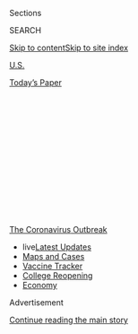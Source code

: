 <div id="app">

<div id="standalone-header">

<div class="interactive-masthead NYTAppHideMasthead css-qz70u6 e1suatyy0">

<div class="section css-ui9rw0 e1suatyy2">

<div class="css-eph4ug er09x8g0">

<div class="css-6n7j50">

</div>

<span class="css-1dv1kvn">Sections</span>

<div class="css-10488qs">

<span class="css-1dv1kvn">SEARCH</span>

</div>

[Skip to content](#site-content)[Skip to site
index](#site-index)

</div>

<div id="masthead-section-label" class="css-1wr3we4 eaxe0e00">

[U.S.](https://www.nytimes3xbfgragh.onion/section/us)

</div>

<div class="css-10698na e1huz5gh0">

</div>

</div>

<div id="masthead-bar-one" class="section hasLinks css-15hmgas e1csuq9d3">

<div class="css-uqyvli e1csuq9d0">

</div>

<div class="css-1uqjmks e1csuq9d1">

</div>

<div class="css-9e9ivx">

[](https://myaccount.nytimes3xbfgragh.onion/auth/login?response_type=cookie&client_id=vi)

</div>

<div class="css-1bvtpon e1csuq9d2">

[Today’s
Paper](https://www.nytimes3xbfgragh.onion/section/todayspaper)

</div>

</div>

</div>

<div class="css-1aor85t" style="opacity:0.000000001;z-index:-1;visibility:hidden">

<div class="css-1hqnpie">

<div class="css-epjblv">

<span class="css-17xtcya">[U.S.](/section/us)</span><span class="css-x15j1o">|</span><span class="css-fwqvlz">Wisconsin
Coronavirus Map and Case
Count</span>

</div>

<div class="css-k008qs">

<div class="css-1iwv8en">

<span class="css-18z7m18"></span>

<div>

</div>

</div>

<span class="css-1n6z4y">https://nyti.ms/2R5HFTI</span>

<div class="css-1705lsu">

<div class="css-4xjgmj">

<div class="css-4skfbu" data-role="toolbar" data-aria-label="Social Media Share buttons, Save button, and Comments Panel with current comment count" data-testid="share-tools">

  - 
  - 
  - 
  - 
    
    <div class="css-6n7j50">
    
    </div>

  - 

</div>

</div>

</div>

</div>

</div>

</div>

<div id="NYT_TOP_BANNER_REGION" class="css-mij9hh">

<div>

<div id="styln-prism-menu-1592847958612" class="section interactive-content interactive-size-medium css-1xxkt5x">

<div class="css-17ih8de interactive-body">

<div id="scroll-container" class="css-1gj85ro">

[<span class="styln-title-wrap"><span class="css-1pje3qr">The
Coronavirus</span><span class="css-1pje3qr">
Outbreak</span></span>](https://www.nytimes3xbfgragh.onion/news-event/coronavirus?action=click&pgtype=Article&state=default&region=TOP_BANNER&context=storylines_menu)

  - <span class="css-kqxiym" data-emphasize="true">live</span>[Latest
    Updates](https://www.nytimes3xbfgragh.onion/2020/08/04/world/coronavirus-cases.html?action=click&pgtype=Article&state=default&region=TOP_BANNER&context=storylines_menu)
  - [Maps and
    Cases](https://www.nytimes3xbfgragh.onion/interactive/2020/us/coronavirus-us-cases.html?action=click&pgtype=Article&state=default&region=TOP_BANNER&context=storylines_menu)
  - [Vaccine
    Tracker](https://www.nytimes3xbfgragh.onion/interactive/2020/science/coronavirus-vaccine-tracker.html?action=click&pgtype=Article&state=default&region=TOP_BANNER&context=storylines_menu)
  - [College
    Reopening](https://www.nytimes3xbfgragh.onion/2020/08/02/us/covid-college-reopening.html?action=click&pgtype=Article&state=default&region=TOP_BANNER&context=storylines_menu)
  - [Economy](https://www.nytimes3xbfgragh.onion/live/2020/08/04/business/stock-market-today-coronavirus?action=click&pgtype=Article&state=default&region=TOP_BANNER&context=storylines_menu)

</div>

</div>

</div>

</div>

</div>

<div id="top-wrapper" class="css-1sy8kpn">

<div id="top-slug" class="css-l9onyx">

Advertisement

</div>

[Continue reading the main
story](#after-top)

<div class="ad top-wrapper" style="text-align:center;height:100%;display:block;min-height:250px">

<div id="top" class="place-ad" data-position="top" data-size-key="top">

</div>

</div>

<div id="after-top">

</div>

</div>

</div>

<div id="site-content" data-role="main">

# Wisconsin Coronavirus Map and Case Count

<div class="css-1vegfwe interactive-byline-container">

By <span class="css-1baulvz last-byline" itemprop="name">The New York
Times</span>Updated August 4, 2020, 2:10 P.M.
E.T.

</div>

<div id="interactive-standalone-sharetools" class="css-wkcogx">

<div>

<div class="interactive-sharetools css-9z2bwm" data-role="toolbar" data-aria-label="Social Media Share buttons, Save button, and Comments Panel with current comment count" data-testid="share-tools">

  - 
  - 
  - 
  - 
    
    <div class="css-6n7j50">
    
    </div>

</div>

</div>

</div>

<div id="wisconsin-coronavirus-cases" class="section interactive-standard interactive-content interactive-size-scoop css-1davkue" data-id="100000007057128">

<div class="css-17ih8de interactive-body">

<div class="g-top-asset g-top" style="">

<div class="g-asset g-svelte breadcrumbs-wrap" style="max-width: 600px">

<div class="g-svelte" data-component="1">

<div class="breadcrumbs false svelte-u8xm87" style="--state-rows: 11;\n\t--country-rows: 2;\n\t--state-rows-medium: 18;\n\t--country-rows-medium: 3;\n\t--state-rows-small: 26;\n\t--country-rows-small: 5;">

<div class="breadcrumbs__buttons--wrap">

[World](https://www.nytimes3xbfgragh.onion/interactive/2020/world/coronavirus-maps.html)<span class="svelte-u8xm87"> 
</span>

COUNTRIES

<span class="svelte-u8xm87">| </span>
[U.S.A.](https://www.nytimes3xbfgragh.onion/interactive/2020/us/coronavirus-us-cases.html)<span class="svelte-u8xm87"> 
</span>

STATES

<span class="svelte-u8xm87">  </span>
[Testing](https://www.nytimes3xbfgragh.onion/interactive/2020/us/coronavirus-testing.html)

</div>

<div id="amp-menu-countries" class="breadcrumbs__menu breadcrumbs__menu--countries false svelte-u8xm87">

[Brazil](https://www.nytimes3xbfgragh.onion/interactive/2020/world/americas/brazil-coronavirus-cases.html)[Canada](https://www.nytimes3xbfgragh.onion/interactive/2020/world/canada/canada-coronavirus-cases.html)[France](https://www.nytimes3xbfgragh.onion/interactive/2020/world/europe/france-coronavirus-cases.html)[Germany](https://www.nytimes3xbfgragh.onion/interactive/2020/world/europe/germany-coronavirus-cases.html)[India](https://www.nytimes3xbfgragh.onion/interactive/2020/world/asia/india-coronavirus-cases.html)[Italy](https://www.nytimes3xbfgragh.onion/interactive/2020/world/europe/italy-coronavirus-cases.html)[Mexico](https://www.nytimes3xbfgragh.onion/interactive/2020/world/americas/mexico-coronavirus-cases.html)[Spain](https://www.nytimes3xbfgragh.onion/interactive/2020/world/europe/spain-coronavirus-cases.html)[U.K.](https://www.nytimes3xbfgragh.onion/interactive/2020/world/europe/united-kingdom-coronavirus-cases.html)

</div>

<div id="amp-menu-states" class="breadcrumbs__menu breadcrumbs__menu--states false svelte-u8xm87">

[Alabama](https://www.nytimes3xbfgragh.onion/interactive/2020/us/alabama-coronavirus-cases.html)[Alaska](https://www.nytimes3xbfgragh.onion/interactive/2020/us/alaska-coronavirus-cases.html)[Arizona](https://www.nytimes3xbfgragh.onion/interactive/2020/us/arizona-coronavirus-cases.html)[Arkansas](https://www.nytimes3xbfgragh.onion/interactive/2020/us/arkansas-coronavirus-cases.html)[California](https://www.nytimes3xbfgragh.onion/interactive/2020/us/california-coronavirus-cases.html)[Colorado](https://www.nytimes3xbfgragh.onion/interactive/2020/us/colorado-coronavirus-cases.html)[Connecticut](https://www.nytimes3xbfgragh.onion/interactive/2020/us/connecticut-coronavirus-cases.html)[Delaware](https://www.nytimes3xbfgragh.onion/interactive/2020/us/delaware-coronavirus-cases.html)[Florida](https://www.nytimes3xbfgragh.onion/interactive/2020/us/florida-coronavirus-cases.html)[Georgia](https://www.nytimes3xbfgragh.onion/interactive/2020/us/georgia-coronavirus-cases.html)[Hawaii](https://www.nytimes3xbfgragh.onion/interactive/2020/us/hawaii-coronavirus-cases.html)[Idaho](https://www.nytimes3xbfgragh.onion/interactive/2020/us/idaho-coronavirus-cases.html)[Illinois](https://www.nytimes3xbfgragh.onion/interactive/2020/us/illinois-coronavirus-cases.html)[Indiana](https://www.nytimes3xbfgragh.onion/interactive/2020/us/indiana-coronavirus-cases.html)[Iowa](https://www.nytimes3xbfgragh.onion/interactive/2020/us/iowa-coronavirus-cases.html)[Kansas](https://www.nytimes3xbfgragh.onion/interactive/2020/us/kansas-coronavirus-cases.html)[Kentucky](https://www.nytimes3xbfgragh.onion/interactive/2020/us/kentucky-coronavirus-cases.html)[Louisiana](https://www.nytimes3xbfgragh.onion/interactive/2020/us/louisiana-coronavirus-cases.html)[Maine](https://www.nytimes3xbfgragh.onion/interactive/2020/us/maine-coronavirus-cases.html)[Maryland](https://www.nytimes3xbfgragh.onion/interactive/2020/us/maryland-coronavirus-cases.html)[Massachusetts](https://www.nytimes3xbfgragh.onion/interactive/2020/us/massachusetts-coronavirus-cases.html)[Michigan](https://www.nytimes3xbfgragh.onion/interactive/2020/us/michigan-coronavirus-cases.html)[Minnesota](https://www.nytimes3xbfgragh.onion/interactive/2020/us/minnesota-coronavirus-cases.html)[Mississippi](https://www.nytimes3xbfgragh.onion/interactive/2020/us/mississippi-coronavirus-cases.html)[Missouri](https://www.nytimes3xbfgragh.onion/interactive/2020/us/missouri-coronavirus-cases.html)[Montana](https://www.nytimes3xbfgragh.onion/interactive/2020/us/montana-coronavirus-cases.html)[Nebraska](https://www.nytimes3xbfgragh.onion/interactive/2020/us/nebraska-coronavirus-cases.html)[Nevada](https://www.nytimes3xbfgragh.onion/interactive/2020/us/nevada-coronavirus-cases.html)[New
Hampshire](https://www.nytimes3xbfgragh.onion/interactive/2020/us/new-hampshire-coronavirus-cases.html)[New
Jersey](https://www.nytimes3xbfgragh.onion/interactive/2020/us/new-jersey-coronavirus-cases.html)[New
Mexico](https://www.nytimes3xbfgragh.onion/interactive/2020/us/new-mexico-coronavirus-cases.html)[New
York](https://www.nytimes3xbfgragh.onion/interactive/2020/us/new-york-coronavirus-cases.html)[North
Carolina](https://www.nytimes3xbfgragh.onion/interactive/2020/us/north-carolina-coronavirus-cases.html)[North
Dakota](https://www.nytimes3xbfgragh.onion/interactive/2020/us/north-dakota-coronavirus-cases.html)[Ohio](https://www.nytimes3xbfgragh.onion/interactive/2020/us/ohio-coronavirus-cases.html)[Oklahoma](https://www.nytimes3xbfgragh.onion/interactive/2020/us/oklahoma-coronavirus-cases.html)[Oregon](https://www.nytimes3xbfgragh.onion/interactive/2020/us/oregon-coronavirus-cases.html)[Pennsylvania](https://www.nytimes3xbfgragh.onion/interactive/2020/us/pennsylvania-coronavirus-cases.html)[Puerto
Rico](https://www.nytimes3xbfgragh.onion/interactive/2020/us/puerto-rico-coronavirus-cases.html)[Rhode
Island](https://www.nytimes3xbfgragh.onion/interactive/2020/us/rhode-island-coronavirus-cases.html)[South
Carolina](https://www.nytimes3xbfgragh.onion/interactive/2020/us/south-carolina-coronavirus-cases.html)[South
Dakota](https://www.nytimes3xbfgragh.onion/interactive/2020/us/south-dakota-coronavirus-cases.html)[Tennessee](https://www.nytimes3xbfgragh.onion/interactive/2020/us/tennessee-coronavirus-cases.html)[Texas](https://www.nytimes3xbfgragh.onion/interactive/2020/us/texas-coronavirus-cases.html)[Utah](https://www.nytimes3xbfgragh.onion/interactive/2020/us/utah-coronavirus-cases.html)[Vermont](https://www.nytimes3xbfgragh.onion/interactive/2020/us/vermont-coronavirus-cases.html)[Virginia](https://www.nytimes3xbfgragh.onion/interactive/2020/us/virginia-coronavirus-cases.html)[Washington](https://www.nytimes3xbfgragh.onion/interactive/2020/us/washington-coronavirus-cases.html)[Washington,
D.C.](https://www.nytimes3xbfgragh.onion/interactive/2020/us/washington-dc-coronavirus-cases.html)[West
Virginia](https://www.nytimes3xbfgragh.onion/interactive/2020/us/west-virginia-coronavirus-cases.html)[Wisconsin](https://www.nytimes3xbfgragh.onion/interactive/2020/us/wisconsin-coronavirus-cases.html)[Wyoming](https://www.nytimes3xbfgragh.onion/interactive/2020/us/wyoming-coronavirus-cases.html)

</div>

<span class="svelte-u8xm87"> 
</span>

</div>

</div>

</div>

<div id="cases-top-presentation" class="g-container">

<div class="g-asset g-svelte mini-cases-by-day" style="max-width: 335px">

<div class="g-svelte" data-component="2">

<div class="chart svelte-1iuahvx mini-chart">

<div class="inner svelte-1iuahvx">

<div class="pancake-chart svelte-1gzh5rp">

<div class="pancake-grid">

<div class="pancake-grid-item svelte-1wq9bba" style="width: 100%; height: 0; top: 100%">

<div class="grid-line horizontal svelte-bw547y">

<span class="count-label svelte-bw547y">0
</span>

</div>

</div>

<div class="pancake-grid-item svelte-1wq9bba" style="width: 100%; height: 0; top: 56.29370629370629%">

<div class="grid-line horizontal svelte-bw547y">

<span class="count-label svelte-bw547y">500
</span>

</div>

</div>

<div class="pancake-grid-item svelte-1wq9bba" style="width: 100%; height: 0; top: 12.587412587412587%">

<div class="grid-line horizontal svelte-bw547y">

<span class="count-label svelte-bw547y">1,000
cases</span>

</div>

</div>

</div>

<div class="pancake-point svelte-11ba04d" style="left: 0%; top: 100%">

<span class="month x-label svelte-bw547y">March</span>

</div>

<div class="pancake-point svelte-11ba04d" style="left: 19.871794871794872%; top: 100%">

<span class="month x-label svelte-bw547y">April</span>

</div>

<div class="pancake-point svelte-11ba04d" style="left: 39.10256410256411%; top: 100%">

<span class="month x-label svelte-bw547y">May</span>

</div>

<div class="pancake-point svelte-11ba04d" style="left: 58.97435897435898%; top: 100%">

<span class="month x-label svelte-bw547y">June</span>

</div>

<div class="pancake-point svelte-11ba04d" style="left: 78.20512820512822%; top: 100%">

<span class="month x-label svelte-bw547y">July</span>

</div>

<div class="pancake-point svelte-11ba04d" style="left: 98.07692307692308%; top: 100%">

<span class="month x-label svelte-bw547y">Aug.</span>

</div>

<div class="pancake-point svelte-11ba04d" style="left: 64.42307692307693%; top: -2.999999999999986%">

<span class="annotation left svelte-cf0pcx mini" style="width: 7.1em">Probable
data
released</span>

</div>

<div class="pancake-point svelte-11ba04d" style="left: 92.62820512820514%; top: 0%">

<span class="annotation left svelte-cf0pcx mini" style="width: auto">New
cases</span>

</div>

<div class="pancake-point svelte-11ba04d" style="left: 23.71794871794872%; top: 84.67782217782218%">

<span class="annotation above svelte-cf0pcx mini" style="width: auto">7-day
average</span>

</div>

</div>

</div>

</div>

<span class="anomaly-key g-credit svelte-1iuahvx">Day with data
reporting anomaly</span>

</div>

</div>

<div class="g-asset g-svelte top-counts g-asset-width-full" style="">

<div class="g-svelte" data-component="3">

<div class="counts svelte-9rb9hv">

<div class="count svelte-9rb9hv">

<div class="label svelte-9rb9hv">

Total cases

</div>

<div class="num svelte-9rb9hv">

59,499

</div>

</div>

<div class="count svelte-9rb9hv">

<div class="label svelte-9rb9hv">

Deaths

</div>

<div class="num svelte-9rb9hv">

960

</div>

</div>

<div class="note svelte-9rb9hv">

Includes confirmed and probable cases where
available

</div>

</div>

</div>

</div>

</div>

</div>

<div class="g-header-container">

</div>

<div class="g-story g-freebird g-max-limit" data-prd-dropzone-below-masthead="100000006938224" data-preview-slug="2020-03-16-coronavirus-maps">

<div class="g-asset g-svelte g-internal-nav" style="max-width: 600px">

<div class="g-svelte" data-component="4">

[Map](#map)[By county](#county)[New cases](#cases)[Tips](#tips)[Latest
news
»](https://www.nytimes3xbfgragh.onion/2020/08/04/world/coronavirus-covid-19.html)

</div>

</div>

At least 4 new coronavirus deaths and 481 new cases were reported in
Wisconsin on Aug. 3. Over the past week, there have been an average of
878 cases per day, about the same as the average two weeks earlier.

As of Tuesday afternoon, there have been at least 59,499 cases and 960
deaths in Wisconsin since the beginning of the pandemic, according to a
New York Times
database.

<div id="map" class="g-asset g-graphic g-constrain-source g-state-map g-map g-asset-width-bleed" style="">

<div class="e-slip-map-wrap" data-tiles="{&quot;tileset_id&quot;:&quot;states&quot;,&quot;data_regions&quot;:&quot;nytgraphics.4lmuna8o&quot;,&quot;data_regions_clipped&quot;:&quot;nytgraphics.3w43kva4&quot;,&quot;base_regions&quot;:&quot;nytgraphics.bq75aeje&quot;,&quot;base_regions_lines&quot;:&quot;nytgraphics.1vsxxapq&quot;,&quot;base_regions_lines_thick&quot;:&quot;&quot;,&quot;base_roads&quot;:&quot;nytgraphics.08j0yr4w&quot;,&quot;base_urban&quot;:&quot;nytgraphics.1ihx7l51&quot;,&quot;circles&quot;:&quot;nytgraphics.9qhw0hoy&quot;,&quot;city_labels&quot;:&quot;nytgraphics.3zpaiwln&quot;,&quot;base_labels&quot;:&quot;nytgraphics.3iuw1n6d&quot;,&quot;labels_points&quot;:&quot;&quot;,&quot;data_regions_points&quot;:&quot;x&quot;,&quot;city_labels_points&quot;:&quot;x&quot;}" data-page="{&quot;slug&quot;:&quot;wisconsin&quot;,&quot;tileset&quot;:&quot;states&quot;,&quot;data&quot;:&quot;USA&quot;,&quot;data_levels&quot;:&quot;county,state&quot;,&quot;radius_depth&quot;:&quot;&quot;,&quot;ignore_geoids&quot;:&quot;&quot;,&quot;bounds&quot;:&quot;[\n    [-92.888114, 42.68362732911991],\n    [-86.80541499999998, 47.272374758720986]\n  ]&quot;,&quot;show_data_labels&quot;:&quot;&quot;,&quot;base_layer_mask&quot;:&quot;USA-55&quot;,&quot;max_hierarchy_depth&quot;:&quot;&quot;,&quot;ignore_geoids_choro&quot;:&quot;&quot;,&quot;max_radius_desktop&quot;:&quot;&quot;,&quot;max_radius_mobile&quot;:&quot;&quot;,&quot;min_choro_cases&quot;:&quot;&quot;,&quot;hide_tooltip_deaths&quot;:&quot;&quot;,&quot;aspect_ratio&quot;:&quot;&quot;,&quot;percap_breaks&quot;:&quot;&quot;,&quot;cases_button_text&quot;:&quot;&quot;,&quot;hide_tabs&quot;:&quot;&quot;,&quot;alt_label_style&quot;:&quot;&quot;,&quot;hide_data_lines&quot;:&quot;&quot;,&quot;data_borders_stop&quot;:&quot;&quot;}" data-mapviews="[&quot;hotspots&quot;,&quot;cases&quot;,&quot;deaths&quot;,&quot;percap&quot;]" data-tooltips="{}" data-currentview="hotspots">

<div class="e-slip-map-ui">

<div class="layer-toggles">

Hot spots

Total cases

Deaths

Per capita

</div>

<div class="map-keys">

<div class="map-key doubling-key active" data-type="hotspots">

<div class="key-subhed">

Average daily cases per 100,000 people in the past week

</div>

<div class="g-bars">

<div class="g-bar g-bar-tick">

<div class="g-level" style="background-color: #f2df91;">

</div>

</div>

<div class="g-bar">

<div class="g-level" style="background-color: #f9c467">

</div>

</div>

<div class="g-bar g-bar-tick">

<div class="g-level" style="background-color: #ffa83e">

</div>

</div>

<div class="g-bar">

<div class="g-level" style="background-color: #ff8b24">

</div>

</div>

<div class="g-bar g-bar-tick">

<div class="g-level" style="background-color: #fd6a0b">

</div>

</div>

<div class="g-bar">

<div class="g-level" style="background-color: #f04f09">

</div>

</div>

<div class="g-bar g-bar-tick">

<div class="g-level" style="background-color: #e13107">

</div>

</div>

<div class="g-bar g-bar-none">

<div class="g-level" style="background-color: #ce0a05">

</div>

</div>

<div class="g-bar g-bar-none g-bar-big">

<div class="g-level g-level-0">

</div>

</div>

</div>

<div class="g-level-labels">

<div class="g-level-label">

</div>

<div class="g-level-label">

<span id="hotspots-break-1" class="hotspots-break"></span>

</div>

<div class="g-level-label">

</div>

<div class="g-level-label">

<span id="hotspots-break-3" class="hotspots-break"></span>

</div>

<div class="g-level-label">

</div>

<div class="g-level-label">

<span id="hotspots-break-5" class="hotspots-break"></span>

</div>

<div class="g-level-label">

</div>

<div class="g-level-label g-level-label-margin">

<span id="hotspots-break-7" class="hotspots-break"></span>

</div>

<div class="g-level-label g-level-label-first g-level-label-big">

Few or no cases

</div>

</div>

</div>

<div class="map-key cases-key false" data-type="cases">

<div class="key-bubbles">

<div class="key-bubble-label">

<span class="min-key-value"></span>

</div>

<div class="key-bubbles-wrap">

</div>

<div class="key-bubble-label">

<span class="max-key-value"></span>

</div>

</div>

</div>

<div class="map-key deaths-key false" data-type="deaths">

<div class="key-bubbles">

<div class="key-bubble-label">

<span class="min-key-value"></span>

</div>

<div class="key-bubbles-wrap">

</div>

<div class="key-bubble-label">

<span class="max-key-value"></span>

</div>

</div>

</div>

<div class="map-key percap-key false" data-type="percap">

<div class="key-subhed">

Share of population with a reported
case

</div>

<div class="g-bars">

<div class="g-bar g-bar-tick">

<div class="g-level g-level-1">

</div>

</div>

<div class="g-bar g-bar-tick">

<div class="g-level g-level-2">

</div>

</div>

<div class="g-bar g-bar-tick">

<div class="g-level g-level-3">

</div>

</div>

<div class="g-bar g-bar-none">

<div class="g-level g-level-4">

</div>

</div>

<div class="g-bar g-bar-none g-key-nocases">

<div class="g-level g-level-0">

</div>

</div>

</div>

<div class="g-level-labels">

<div class="g-level-label">

</div>

<div class="g-level-label">

<span class="percap-break-0"></span>

</div>

<div class="g-level-label">

<span class="percap-break-1"></span>

</div>

<div class="g-level-label g-level-label-pad">

<span class="percap-break-2"></span>

</div>

<div class="g-level-label g-level-label-pad g-level-label-first g-key-nocases">

No cases reported

</div>

</div>

</div>

</div>

<div class="map-interaction-tip interaction-tip-desktop">

Double-click to zoom into the map.

</div>

<div class="map-interaction-tip interaction-tip-mobile">

Use two fingers to pan and zoom. Tap for details.

</div>

</div>

<div class="e-slip-map-outer">

<div class="e-slip-map">

<div class="e-slip-map-tooltip tooltip-desktop">

</div>

</div>

</div>

<div class="e-slip-map-tooltip tooltip-mobile">

</div>

</div>

<div class="g-source">

<span class="g-credit">Sources: State and local health agencies and
hospitals.</span>

About this data <span class="g-credit">For total cases and deaths: The
map shows the known locations of coronavirus cases by county. Circles
are sized by the number of people there who have tested positive or have
a probable case of the virus, which may differ from where they
contracted the illness. For per capita: Parts of a county with a
population density lower than 10 people per square mile are not shaded.
For hot spots: The hot spots map shows the share of population with a
new reported case over the last week. Parts of a county with a
population density lower than 10 people per square mile are not
shaded.</span>

</div>

</div>

<div id="county" class="g-asset g-svelte" style="max-width: 600px">

### Reported cases and deaths by county

This table is sorted by places with the most cases per 100,000 residents
in the last seven days. Charts are colored to reveal when outbreaks
emerged.

<div class="g-svelte" data-component="5">

<div class="table-controls svelte-1c7zbrd multi-toggles">

<div class="multi-toggle-buttons-container svelte-1c7zbrd">

<div class="layer-toggles-grid svelte-1c7zbrd">

Cases

Deaths

</div>

</div>

</div>

<table style="width:100%;">
<colgroup>
<col style="width: 10%" />
<col style="width: 10%" />
<col style="width: 10%" />
<col style="width: 10%" />
<col style="width: 10%" />
<col style="width: 10%" />
<col style="width: 10%" />
<col style="width: 10%" />
<col style="width: 10%" />
<col style="width: 10%" />
</colgroup>
<thead>
<tr class="header">
<th></th>
<th>Total<br />
cases</th>
<th>Per 100,000</th>
<th>Total<br />
deaths</th>
<th>Per 100,000</th>
<th>Cases<br />
in last<br />
7 days</th>
<th>Per 100,000</th>
<th>Deaths<br />
in last<br />
7 days</th>
<th>Per 100,000</th>
<th>Weekly cases per capita
<div class="legend-parent svelte-1x4ysxw">
<div class="table-legend table-legend-hotspots svelte-1x4ysxw">
<div class="legend-item svelte-1x4ysxw">
<span class="block svelte-1x4ysxw" style="background-color: #f2df91;"></span>
</div>
<div class="legend-item svelte-1x4ysxw">
<span class="block svelte-1x4ysxw" style="background-color: #ffae43;"></span>
</div>
<div class="legend-item svelte-1x4ysxw">
<span class="block svelte-1x4ysxw" style="background-color: #ff6e0b;"></span>
</div>
<div class="legend-item svelte-1x4ysxw">
<span class="block svelte-1x4ysxw" style="background-color: #ce0a05;"></span>
</div>
<div class="legend-label legend-label-desktop legend-label-left svelte-1x4ysxw" style="grid-column-start: 1; grid-column-end: 2;">
<span>Fewer</span>
</div>
<div class="legend-label legend-label-desktop legend-label-right svelte-1x4ysxw" style="grid-column-start: 4; grid-column-end: 5;">
<span>More</span>
</div>
<div class="legend-label legend-label-mobile legend-label-left svelte-1x4ysxw" style="grid-column-start: 1; grid-column-end: 3;">
<span>Fewer</span>
</div>
<div class="legend-label legend-label-mobile legend-label-right svelte-1x4ysxw" style="grid-column-start: 4; grid-column-end: 5;">
<span>More</span>
</div>
</div>
</div></th>
</tr>
</thead>
<tbody>
<tr class="odd">
<td><span>Wisconsin </span></td>
<td><span>59,499 </span></td>
<td><span>1,022 </span></td>
<td><span>960 </span></td>
<td><span>16 </span></td>
<td><span>6,148 </span></td>
<td><span>106 </span></td>
<td><span>55 </span></td>
<td><span>&lt;1 </span></td>
<td><div class="chart svelte-ig1tx7">
<div class="chart-container svelte-ig1tx7">
<div class="pancake-chart svelte-1gzh5rp">
<div class="pancake-point svelte-11ba04d" style="left: 0%; top: 100%">
<span class="first x-label svelte-ig1tx7">Mar. 1</span>
</div>
<div class="pancake-point svelte-11ba04d" style="left: 100%; top: 100%">
<span class="last x-label svelte-ig1tx7">Aug. 3</span>
</div>
</div>
</div>
<img src="https://static01.graylady3jvrrxbe.onion/newsgraphics/2020/03/16/coronavirus-maps/b0d73d23a7cc6fac169d2f3bc174cccb1e3b3ad7/build/heatmaps/nyt_world/usa/wisconsin.svg" alt="Wisconsin heatmap" class="svelte-ig1tx7" />
</div></td>
</tr>
<tr class="even">
<td><span>Barron </span></td>
<td><span>259 </span></td>
<td><span>572 </span></td>
<td><span>3 </span></td>
<td><span>7 </span></td>
<td><span>134 </span></td>
<td><span>296 </span></td>
<td><span>— </span></td>
<td><span>— </span></td>
<td><div class="chart svelte-ig1tx7">
<img src="https://static01.graylady3jvrrxbe.onion/newsgraphics/2020/03/16/coronavirus-maps/b0d73d23a7cc6fac169d2f3bc174cccb1e3b3ad7/build/heatmaps/nyt_world/usa/usa_55/barron.svg" alt="Barron heatmap" class="svelte-ig1tx7" />
</div></td>
</tr>
<tr class="odd">
<td><span>Marinette </span></td>
<td><span>331 </span></td>
<td><span>820 </span></td>
<td><span>3 </span></td>
<td><span>7 </span></td>
<td><span>99 </span></td>
<td><span>245 </span></td>
<td><span>— </span></td>
<td><span>— </span></td>
<td><div class="chart svelte-ig1tx7">
<img src="https://static01.graylady3jvrrxbe.onion/newsgraphics/2020/03/16/coronavirus-maps/b0d73d23a7cc6fac169d2f3bc174cccb1e3b3ad7/build/heatmaps/nyt_world/usa/usa_55/marinette.svg" alt="Marinette heatmap" class="svelte-ig1tx7" />
</div></td>
</tr>
<tr class="even">
<td><span>Walworth </span></td>
<td><span>1,258 </span></td>
<td><span>1,211 </span></td>
<td><span>21 </span></td>
<td><span>20 </span></td>
<td><span>191 </span></td>
<td><span>184 </span></td>
<td><span>— </span></td>
<td><span>— </span></td>
<td><div class="chart svelte-ig1tx7">
<img src="https://static01.graylady3jvrrxbe.onion/newsgraphics/2020/03/16/coronavirus-maps/b0d73d23a7cc6fac169d2f3bc174cccb1e3b3ad7/build/heatmaps/nyt_world/usa/usa_55/walworth.svg" alt="Walworth heatmap" class="svelte-ig1tx7" />
</div></td>
</tr>
<tr class="odd">
<td><span>Iron </span></td>
<td><span>72 </span></td>
<td><span>1,266 </span></td>
<td><span>1 </span></td>
<td><span>18 </span></td>
<td><span>10 </span></td>
<td><span>176 </span></td>
<td><span>— </span></td>
<td><span>— </span></td>
<td><div class="chart svelte-ig1tx7">
<img src="https://static01.graylady3jvrrxbe.onion/newsgraphics/2020/03/16/coronavirus-maps/b0d73d23a7cc6fac169d2f3bc174cccb1e3b3ad7/build/heatmaps/nyt_world/usa/usa_55/iron.svg" alt="Iron heatmap" class="svelte-ig1tx7" />
</div></td>
</tr>
<tr class="even">
<td><span>Milwaukee </span></td>
<td><span>19,855 </span></td>
<td><span>2,099 </span></td>
<td><span>446 </span></td>
<td><span>47 </span></td>
<td><span>1,553 </span></td>
<td><span>164 </span></td>
<td><span>19 </span></td>
<td><span>2 </span></td>
<td><div class="chart svelte-ig1tx7">
<img src="https://static01.graylady3jvrrxbe.onion/newsgraphics/2020/03/16/coronavirus-maps/b0d73d23a7cc6fac169d2f3bc174cccb1e3b3ad7/build/heatmaps/nyt_world/usa/usa_55/milwaukee.svg" alt="Milwaukee heatmap" class="svelte-ig1tx7" />
</div></td>
</tr>
<tr class="odd">
<td><span>Sauk </span></td>
<td><span>392 </span></td>
<td><span>608 </span></td>
<td><span>3 </span></td>
<td><span>5 </span></td>
<td><span>99 </span></td>
<td><span>154 </span></td>
<td><span>— </span></td>
<td><span>— </span></td>
<td><div class="chart svelte-ig1tx7">
<img src="https://static01.graylady3jvrrxbe.onion/newsgraphics/2020/03/16/coronavirus-maps/b0d73d23a7cc6fac169d2f3bc174cccb1e3b3ad7/build/heatmaps/nyt_world/usa/usa_55/sauk.svg" alt="Sauk heatmap" class="svelte-ig1tx7" />
</div></td>
</tr>
<tr class="even">
<td><span>Racine </span></td>
<td><span>3,249 </span></td>
<td><span>1,655 </span></td>
<td><span>76 </span></td>
<td><span>39 </span></td>
<td><span>298 </span></td>
<td><span>152 </span></td>
<td><span>4 </span></td>
<td><span>2 </span></td>
<td><div class="chart svelte-ig1tx7">
<img src="https://static01.graylady3jvrrxbe.onion/newsgraphics/2020/03/16/coronavirus-maps/b0d73d23a7cc6fac169d2f3bc174cccb1e3b3ad7/build/heatmaps/nyt_world/usa/usa_55/racine.svg" alt="Racine heatmap" class="svelte-ig1tx7" />
</div></td>
</tr>
<tr class="odd">
<td><span>Trempealeau </span></td>
<td><span>307 </span></td>
<td><span>1,035 </span></td>
<td><span>2 </span></td>
<td><span>7 </span></td>
<td><span>45 </span></td>
<td><span>152 </span></td>
<td><span>1 </span></td>
<td><span>3 </span></td>
<td><div class="chart svelte-ig1tx7">
<img src="https://static01.graylady3jvrrxbe.onion/newsgraphics/2020/03/16/coronavirus-maps/b0d73d23a7cc6fac169d2f3bc174cccb1e3b3ad7/build/heatmaps/nyt_world/usa/usa_55/trempealeau.svg" alt="Trempealeau heatmap" class="svelte-ig1tx7" />
</div></td>
</tr>
<tr class="even">
<td><span>Waukesha </span></td>
<td><span>3,693 </span></td>
<td><span>914 </span></td>
<td><span>55 </span></td>
<td><span>14 </span></td>
<td><span>601 </span></td>
<td><span>149 </span></td>
<td><span>12 </span></td>
<td><span>3 </span></td>
<td><div class="chart svelte-ig1tx7">
<img src="https://static01.graylady3jvrrxbe.onion/newsgraphics/2020/03/16/coronavirus-maps/b0d73d23a7cc6fac169d2f3bc174cccb1e3b3ad7/build/heatmaps/nyt_world/usa/usa_55/waukesha.svg" alt="Waukesha heatmap" class="svelte-ig1tx7" />
</div></td>
</tr>
<tr class="odd">
<td><span>Washburn </span></td>
<td><span>35 </span></td>
<td><span>223 </span></td>
<td><span>— </span></td>
<td><span>— </span></td>
<td><span>23 </span></td>
<td><span>146 </span></td>
<td><span>— </span></td>
<td><span>— </span></td>
<td><div class="chart svelte-ig1tx7">
<img src="https://static01.graylady3jvrrxbe.onion/newsgraphics/2020/03/16/coronavirus-maps/b0d73d23a7cc6fac169d2f3bc174cccb1e3b3ad7/build/heatmaps/nyt_world/usa/usa_55/washburn.svg" alt="Washburn heatmap" class="svelte-ig1tx7" />
</div></td>
</tr>
</tbody>
</table>

Show all

</div>

<div class="g-source">

About this data <span class="g-credit">Weekly cases per capita shows the
share of population with a new reported case for each week. Weeks
without a reported case are shaded gray. The table includes new cases
and deaths that were reported in the last seven days.</span>

</div>

</div>

In the tallies shown on this page, The Times is now including cases and
deaths that have been identified by public health officials as probable
coronavirus patients.

The New York Times is engaged in a comprehensive effort to track details
about every reported case in the United States, collecting information
from federal, state and local officials around the clock. The numbers in
this article are being updated several times a day based on the latest
information our journalists are gathering from around the country.

[We’re tracking what has reopened in Wisconsin
»](https://www.nytimes3xbfgragh.onion/interactive/2020/us/states-reopen-map-coronavirus.html)

<div id="cases" class="g-asset g-svelte" style="max-width: 600px">

### New reported cases by day in Wisconsin

<div class="g-svelte" data-component="6">

<div class="chart svelte-1iuahvx">

<div class="inner svelte-1iuahvx">

<div class="pancake-chart svelte-1gzh5rp">

<div class="pancake-grid">

<div class="pancake-grid-item svelte-1wq9bba" style="width: 100%; height: 0; top: 100%">

<div class="grid-line horizontal svelte-bw547y">

<span class="count-label svelte-bw547y">0
</span>

</div>

</div>

<div class="pancake-grid-item svelte-1wq9bba" style="width: 100%; height: 0; top: 56.29370629370629%">

<div class="grid-line horizontal svelte-bw547y">

<span class="count-label svelte-bw547y">500
</span>

</div>

</div>

<div class="pancake-grid-item svelte-1wq9bba" style="width: 100%; height: 0; top: 12.587412587412587%">

<div class="grid-line horizontal svelte-bw547y">

<span class="count-label svelte-bw547y">1,000
cases</span>

</div>

</div>

</div>

<div class="pancake-point svelte-11ba04d" style="left: 0%; top: 100%">

<span class="month x-label svelte-bw547y">March</span>

</div>

<div class="pancake-point svelte-11ba04d" style="left: 19.871794871794872%; top: 100%">

<span class="month x-label svelte-bw547y">April</span>

</div>

<div class="pancake-point svelte-11ba04d" style="left: 39.10256410256411%; top: 100%">

<span class="month x-label svelte-bw547y">May</span>

</div>

<div class="pancake-point svelte-11ba04d" style="left: 58.97435897435898%; top: 100%">

<span class="month x-label svelte-bw547y">June</span>

</div>

<div class="pancake-point svelte-11ba04d" style="left: 78.20512820512822%; top: 100%">

<span class="month x-label svelte-bw547y">July</span>

</div>

<div class="pancake-point svelte-11ba04d" style="left: 98.07692307692308%; top: 100%">

<span class="month x-label svelte-bw547y">Aug.</span>

</div>

<div class="pancake-point svelte-11ba04d" style="left: 64.42307692307693%; top: -2.999999999999986%">

<span class="annotation left svelte-cf0pcx" style="width: 7.1em">Probable
data
released</span>

</div>

<div class="pancake-point svelte-11ba04d" style="left: 92.62820512820514%; top: 0%">

<span class="annotation left svelte-cf0pcx" style="width: auto">New
cases</span>

</div>

<div class="pancake-point svelte-11ba04d" style="left: 23.71794871794872%; top: 84.67782217782218%">

<span class="annotation above svelte-cf0pcx" style="width: auto">7-day
average</span>

</div>

</div>

<span class="break svelte-1iuahvx" style="left: 64.74358974358975%; top: 0%; width: 0.64%"></span>

</div>

</div>

<span class="anomaly-key g-credit svelte-1iuahvx">These are days with a
data reporting anomaly. Read more [here](#anomaly-notes).</span>

</div>

<div class="g-source">

<span class="g-credit">Note: The seven-day average is the average of a
day and the previous six days of
data.</span>

</div>

</div>

<div id="deaths" class="g-asset g-svelte" style="max-width: 600px">

### New reported deaths by day in Wisconsin

<div class="g-svelte" data-component="7">

<div class="chart svelte-1iuahvx">

<div class="inner svelte-1iuahvx">

<div class="pancake-chart svelte-1gzh5rp">

<div class="pancake-grid">

<div class="pancake-grid-item svelte-1wq9bba" style="width: 100%; height: 0; top: 100%">

<div class="grid-line horizontal svelte-bw547y">

<span class="count-label svelte-bw547y">0
</span>

</div>

</div>

<div class="pancake-grid-item svelte-1wq9bba" style="width: 100%; height: 0; top: 54.54545454545454%">

<div class="grid-line horizontal svelte-bw547y">

<span class="count-label svelte-bw547y">10
</span>

</div>

</div>

<div class="pancake-grid-item svelte-1wq9bba" style="width: 100%; height: 0; top: 9.09090909090908%">

<div class="grid-line horizontal svelte-bw547y">

<span class="count-label svelte-bw547y">20
deaths</span>

</div>

</div>

</div>

<div class="pancake-point svelte-11ba04d" style="left: 0%; top: 100%">

<span class="month x-label svelte-bw547y">March</span>

</div>

<div class="pancake-point svelte-11ba04d" style="left: 19.871794871794872%; top: 100%">

<span class="month x-label svelte-bw547y">April</span>

</div>

<div class="pancake-point svelte-11ba04d" style="left: 39.10256410256411%; top: 100%">

<span class="month x-label svelte-bw547y">May</span>

</div>

<div class="pancake-point svelte-11ba04d" style="left: 58.97435897435898%; top: 100%">

<span class="month x-label svelte-bw547y">June</span>

</div>

<div class="pancake-point svelte-11ba04d" style="left: 78.20512820512822%; top: 100%">

<span class="month x-label svelte-bw547y">July</span>

</div>

<div class="pancake-point svelte-11ba04d" style="left: 98.07692307692308%; top: 100%">

<span class="month x-label svelte-bw547y">Aug.</span>

</div>

<div class="pancake-point svelte-11ba04d" style="left: 55.448717948717956%; top: -1.4210854715202004e-14%">

<span class="annotation left svelte-cf0pcx" style="width: auto">New
deaths</span>

</div>

<div class="pancake-point svelte-11ba04d" style="left: 21.794871794871796%; top: 72.07792207792207%">

<span class="annotation above svelte-cf0pcx" style="width: auto">7-day
average</span>

</div>

</div>

</div>

</div>

<span class="anomaly-key g-credit svelte-1iuahvx">These are days with a
data reporting anomaly. Read more [here](#anomaly-notes).</span>

</div>

<div class="g-source">

<span class="g-credit">Note: Scale for deaths chart is adjusted from
cases chart to display trend.</span>

</div>

</div>

The New York Times has found that official [tallies in the United
States](https://www.nytimes3xbfgragh.onion/interactive/2020/04/28/us/coronavirus-death-toll-total.html)
and [in more than a dozen other
countries](https://www.nytimes3xbfgragh.onion/interactive/2020/04/21/world/coronavirus-missing-deaths.html)
have undercounted deaths during the coronavirus outbreak because of
limited testing
availability.

<div class="g-footer-asset">

## <span class="g-balancer" data-id="8">About the data</span>

<div class="g-asset g-svelte g-anomaly-notes g-asset-width-full" style="">

<div class="g-svelte" data-component="9">

<div id="anomaly-notes" class="g-anomaly-notes svelte-11z6hfh">

The Times has found the following reporting anomalies for the data on
this page:

<div class="g-container g-list-circle">

<span class="g-anomaly-notes__date svelte-11z6hfh">June 10:</span> The
state began reporting probable cases and deaths.

</div>

</div>

</div>

</div>

In data for the United States, The Times is now including cases and
deaths that have been identified by public health officials as probable
coronavirus patients. Some states and counties only report figures in
which a coronavirus infection was confirmed through testing. Because
confirmed cases are widely considered to be an undercount of the true
toll, some state and local governments have started identifying probable
cases and deaths using criteria that were developed by states and the
federal government.

**Confirmed cases and deaths** are counts of individuals whose
coronavirus infections were confirmed by a laboratory test. **Probable
cases and deaths** count individuals who did not have a confirmed test
but were evaluated using criteria developed by national and local
governments. Some governments are reporting only confirmed cases, while
others are reporting both confirmed and probable numbers. And there is
also another set of governments that are reporting the two types of
numbers combined without providing a way to separate the confirmed from
the probable. The Times is now using the total of confirmed and probable
counts when they are available individually or combined. Otherwise only
the confirmed count will be shown.

Governments often revise data or report a large increase in cases on a
single day without historical revisions, which can cause an irregular
pattern in the daily reported figures. The Times is excluding these
anomalies from seven-day averages when possible.

Read more about the methodology and download county-level data for
coronavirus cases in the United States from The New York Times [on
GitHub](https://github.com/nytimes/covid-19-data).

## <span class="g-balancer" data-id="10">Tracking the Coronavirus</span>

<div class="g-asset g-svelte g-footer-nav" style="max-width: 600px">

<div class="g-svelte" data-component="11">

<div class="nav-wrap svelte-idrnru">

  - [World](https://www.nytimes3xbfgragh.onion/interactive/2020/world/coronavirus-maps.html)
  - [World
    Deaths](https://www.nytimes3xbfgragh.onion/interactive/2020/04/21/world/coronavirus-missing-deaths.html)
  - [U.S.
    Cities](https://www.nytimes3xbfgragh.onion/interactive/2020/04/23/upshot/five-ways-to-monitor-coronavirus-outbreak-us.html)
  - [U.S.
    Deaths](https://www.nytimes3xbfgragh.onion/interactive/2020/05/05/us/coronavirus-death-toll-us.html)
  - [Testing](https://www.nytimes3xbfgragh.onion/interactive/2020/us/coronavirus-testing.html)
  - [Nursing
    homes](https://www.nytimes3xbfgragh.onion/interactive/2020/us/coronavirus-nursing-homes.html)
  - [New York
    City](https://www.nytimes3xbfgragh.onion/interactive/2020/nyregion/new-york-city-coronavirus-cases.html)
  - [Reopening](https://www.nytimes3xbfgragh.onion/interactive/2020/us/states-reopen-map-coronavirus.html)
  - [Vaccines](https://www.nytimes3xbfgragh.onion/interactive/2020/science/coronavirus-vaccine-tracker.html)

Countries

  - [Brazil](https://www.nytimes3xbfgragh.onion/interactive/2020/world/americas/brazil-coronavirus-cases.html)
  - [Canada](https://www.nytimes3xbfgragh.onion/interactive/2020/world/canada/canada-coronavirus-cases.html)
  - [France](https://www.nytimes3xbfgragh.onion/interactive/2020/world/europe/france-coronavirus-cases.html)
  - [Germany](https://www.nytimes3xbfgragh.onion/interactive/2020/world/europe/germany-coronavirus-cases.html)
  - [India](https://www.nytimes3xbfgragh.onion/interactive/2020/world/asia/india-coronavirus-cases.html)
  - [Italy](https://www.nytimes3xbfgragh.onion/interactive/2020/world/europe/italy-coronavirus-cases.html)
  - [Mexico](https://www.nytimes3xbfgragh.onion/interactive/2020/world/americas/mexico-coronavirus-cases.html)
  - [Spain](https://www.nytimes3xbfgragh.onion/interactive/2020/world/europe/spain-coronavirus-cases.html)
  - [U.K.](https://www.nytimes3xbfgragh.onion/interactive/2020/world/europe/united-kingdom-coronavirus-cases.html)
  - [United
    States](https://www.nytimes3xbfgragh.onion/interactive/2020/us/coronavirus-us-cases.html)

State by
    state

  - [Alabama](https://www.nytimes3xbfgragh.onion/interactive/2020/us/alabama-coronavirus-cases.html)
  - [Alaska](https://www.nytimes3xbfgragh.onion/interactive/2020/us/alaska-coronavirus-cases.html)
  - [Arizona](https://www.nytimes3xbfgragh.onion/interactive/2020/us/arizona-coronavirus-cases.html)
  - [Arkansas](https://www.nytimes3xbfgragh.onion/interactive/2020/us/arkansas-coronavirus-cases.html)
  - [California](https://www.nytimes3xbfgragh.onion/interactive/2020/us/california-coronavirus-cases.html)
  - [Colorado](https://www.nytimes3xbfgragh.onion/interactive/2020/us/colorado-coronavirus-cases.html)
  - [Connecticut](https://www.nytimes3xbfgragh.onion/interactive/2020/us/connecticut-coronavirus-cases.html)
  - [Delaware](https://www.nytimes3xbfgragh.onion/interactive/2020/us/delaware-coronavirus-cases.html)
  - [Florida](https://www.nytimes3xbfgragh.onion/interactive/2020/us/florida-coronavirus-cases.html)
  - [Georgia](https://www.nytimes3xbfgragh.onion/interactive/2020/us/georgia-coronavirus-cases.html)
  - [Hawaii](https://www.nytimes3xbfgragh.onion/interactive/2020/us/hawaii-coronavirus-cases.html)
  - [Idaho](https://www.nytimes3xbfgragh.onion/interactive/2020/us/idaho-coronavirus-cases.html)
  - [Illinois](https://www.nytimes3xbfgragh.onion/interactive/2020/us/illinois-coronavirus-cases.html)
  - [Indiana](https://www.nytimes3xbfgragh.onion/interactive/2020/us/indiana-coronavirus-cases.html)
  - [Iowa](https://www.nytimes3xbfgragh.onion/interactive/2020/us/iowa-coronavirus-cases.html)
  - [Kansas](https://www.nytimes3xbfgragh.onion/interactive/2020/us/kansas-coronavirus-cases.html)
  - [Kentucky](https://www.nytimes3xbfgragh.onion/interactive/2020/us/kentucky-coronavirus-cases.html)
  - [Louisiana](https://www.nytimes3xbfgragh.onion/interactive/2020/us/louisiana-coronavirus-cases.html)
  - [Maine](https://www.nytimes3xbfgragh.onion/interactive/2020/us/maine-coronavirus-cases.html)
  - [Maryland](https://www.nytimes3xbfgragh.onion/interactive/2020/us/maryland-coronavirus-cases.html)
  - [Massachusetts](https://www.nytimes3xbfgragh.onion/interactive/2020/us/massachusetts-coronavirus-cases.html)
  - [Michigan](https://www.nytimes3xbfgragh.onion/interactive/2020/us/michigan-coronavirus-cases.html)
  - [Minnesota](https://www.nytimes3xbfgragh.onion/interactive/2020/us/minnesota-coronavirus-cases.html)
  - [Mississippi](https://www.nytimes3xbfgragh.onion/interactive/2020/us/mississippi-coronavirus-cases.html)
  - [Missouri](https://www.nytimes3xbfgragh.onion/interactive/2020/us/missouri-coronavirus-cases.html)
  - [Montana](https://www.nytimes3xbfgragh.onion/interactive/2020/us/montana-coronavirus-cases.html)
  - [Nebraska](https://www.nytimes3xbfgragh.onion/interactive/2020/us/nebraska-coronavirus-cases.html)
  - [Nevada](https://www.nytimes3xbfgragh.onion/interactive/2020/us/nevada-coronavirus-cases.html)
  - [New
    Hampshire](https://www.nytimes3xbfgragh.onion/interactive/2020/us/new-hampshire-coronavirus-cases.html)
  - [New
    Jersey](https://www.nytimes3xbfgragh.onion/interactive/2020/us/new-jersey-coronavirus-cases.html)
  - [New
    Mexico](https://www.nytimes3xbfgragh.onion/interactive/2020/us/new-mexico-coronavirus-cases.html)
  - [New
    York](https://www.nytimes3xbfgragh.onion/interactive/2020/us/new-york-coronavirus-cases.html)
  - [North
    Carolina](https://www.nytimes3xbfgragh.onion/interactive/2020/us/north-carolina-coronavirus-cases.html)
  - [North
    Dakota](https://www.nytimes3xbfgragh.onion/interactive/2020/us/north-dakota-coronavirus-cases.html)
  - [Ohio](https://www.nytimes3xbfgragh.onion/interactive/2020/us/ohio-coronavirus-cases.html)
  - [Oklahoma](https://www.nytimes3xbfgragh.onion/interactive/2020/us/oklahoma-coronavirus-cases.html)
  - [Oregon](https://www.nytimes3xbfgragh.onion/interactive/2020/us/oregon-coronavirus-cases.html)
  - [Pennsylvania](https://www.nytimes3xbfgragh.onion/interactive/2020/us/pennsylvania-coronavirus-cases.html)
  - [Puerto
    Rico](https://www.nytimes3xbfgragh.onion/interactive/2020/us/puerto-rico-coronavirus-cases.html)
  - [Rhode
    Island](https://www.nytimes3xbfgragh.onion/interactive/2020/us/rhode-island-coronavirus-cases.html)
  - [South
    Carolina](https://www.nytimes3xbfgragh.onion/interactive/2020/us/south-carolina-coronavirus-cases.html)
  - [South
    Dakota](https://www.nytimes3xbfgragh.onion/interactive/2020/us/south-dakota-coronavirus-cases.html)
  - [Tennessee](https://www.nytimes3xbfgragh.onion/interactive/2020/us/tennessee-coronavirus-cases.html)
  - [Texas](https://www.nytimes3xbfgragh.onion/interactive/2020/us/texas-coronavirus-cases.html)
  - [Utah](https://www.nytimes3xbfgragh.onion/interactive/2020/us/utah-coronavirus-cases.html)
  - [Vermont](https://www.nytimes3xbfgragh.onion/interactive/2020/us/vermont-coronavirus-cases.html)
  - [Virginia](https://www.nytimes3xbfgragh.onion/interactive/2020/us/virginia-coronavirus-cases.html)
  - [Washington](https://www.nytimes3xbfgragh.onion/interactive/2020/us/washington-coronavirus-cases.html)
  - [Washington,
    D.C.](https://www.nytimes3xbfgragh.onion/interactive/2020/us/washington-dc-coronavirus-cases.html)
  - [West
    Virginia](https://www.nytimes3xbfgragh.onion/interactive/2020/us/west-virginia-coronavirus-cases.html)
  - [Wisconsin](https://www.nytimes3xbfgragh.onion/interactive/2020/us/wisconsin-coronavirus-cases.html)
  - [Wyoming](https://www.nytimes3xbfgragh.onion/interactive/2020/us/wyoming-coronavirus-cases.html)

</div>

</div>

</div>

<div class="g-ad">

<div id="mid133" class="place-ad" data-position="mid133" data-size-key="default">

</div>

</div>

## <span class="g-balancer" data-id="12">What you can do</span>

Experts’ [understanding of how the Covid-19 works is
growing](https://www.nytimes3xbfgragh.onion/2020/06/02/health/coronavirus-profile-covid.html).
It seems that there are [four factors that most likely play a
role](https://www.nytimes3xbfgragh.onion/article/coronavirus-how-it-spreads.html):
how close you get to an infected person; how long you are near that
person; whether that person expels viral droplets on or near you; and
how much you touch your face afterwards.

You can help reduce your risk and do your part to protect others by
following some [basic
steps](https://www.nytimes3xbfgragh.onion/article/prepare-for-coronavirus.html):

<div class="g-container g-list-circle">

Keep your distance from others. Stay at least six feet away from people
outside your household as much as possible.

Wear a mask outside your home. A mask protects others from your germs,
and it protects you from infection as well. The more people who wear
masks, the more we all stay safer.

Wash your hands often. Anytime you come in contact with a surface
outside your home, scrub with soap for at least 20 seconds, rinse and
then dry your hands with a clean towel.

Avoid touching your face. The virus can spread when our hands come into
contact with the virus, and we touch our nose, mouth or eyes. Try to
keep your hands away from your face unless you have just recently washed
them.

</div>

Here’s a [complete guide on how you can
prepare](https://www.nytimes3xbfgragh.onion/interactive/2020/world/coronavirus-tips-advice.html)
for the coronavirus
outbreak.

</div>

</div>

</div>

</div>

<div id="interactive-footer-container" class="css-ovgi28 interactive-footer-container">

Note: Data are based on reports by states and counties at the time of
publication. Local governments may revise reported numbers as they get
new information. Some deaths may be reported by officials in two
different jurisdictions. When possible, deaths have been reported here
in the jurisdiction where the death occurred.  
  
\*Cases in New York City, Kansas City, Mo., and Joplin, Mo., each of
which span multiple counties, are grouped together. Cases in a state
that have been reported without a specific county are listed as county
“unknown.”  
  
Population and demographic data from Census Bureau.

By [Sarah
Almukhtar](https://www.nytimes3xbfgragh.onion/by/sarah-almukhtar),
[Aliza
Aufrichtig](https://www.nytimes3xbfgragh.onion/by/aliza-aufrichtig),
[Matthew Bloch](https://www.nytimes3xbfgragh.onion/by/matthew-bloch),
Julia Calderone, [Keith
Collins](https://www.nytimes3xbfgragh.onion/by/keith-collins), Matthew
Conlen, Lindsey Cook, Gabriel Gianordoli, [Amy
Harmon](https://www.nytimes3xbfgragh.onion/by/amy-harmon), [Rich
Harris](https://www.nytimes3xbfgragh.onion/by/rich-harris), [Adeel
Hassan](https://www.nytimes3xbfgragh.onion/by/adeel-hassan), [Jon
Huang](https://www.nytimes3xbfgragh.onion/by/jon-huang), Danya Issawi,
[Danielle Ivory](https://www.nytimes3xbfgragh.onion/by/danielle-ivory),
[K.K. Rebecca
Lai](https://www.nytimes3xbfgragh.onion/by/kk-rebecca-lai), Alex
Lemonides, [Allison
McCann](https://www.nytimes3xbfgragh.onion/by/allison-mccann), [Richard
A. Oppel Jr.](https://www.nytimes3xbfgragh.onion/by/richard-a-oppel-jr),
[Jugal K. Patel](https://www.nytimes3xbfgragh.onion/by/jugal-k-patel),
Julie Walton Shaver, [Anjali
Singhvi](https://www.nytimes3xbfgragh.onion/by/anjali-singhvi), Charlie
Smart, [Mitch Smith](https://www.nytimes3xbfgragh.onion/by/mitch-smith),
[Derek Watkins](https://www.nytimes3xbfgragh.onion/by/derek-watkins),
[Timothy
Williams](https://www.nytimes3xbfgragh.onion/by/timothy-williams), [Jin
Wu](https://www.nytimes3xbfgragh.onion/by/jin-wu) and [Karen
Yourish](https://www.nytimes3xbfgragh.onion/by/karen-yourish).   ·  
Reporting was contributed by Jordan Allen, Jeff Arnold, [Ian
Austen](https://www.nytimes3xbfgragh.onion/by/ian-austen), [Mike
Baker](https://www.nytimes3xbfgragh.onion/by/mike-baker), [Ellen
Barry](https://www.nytimes3xbfgragh.onion/by/ellen-barry), Samone Blair,
Nicholas Bogel-Burroughs, Aurelien Breeden, Elisha Brown, Emma Bubola,
Maddie Burakoff, Alyssa Burr, Christopher Calabrese, Sarah Cahalan, Zak
Cassel, Robert Chiarito, Matt Craig, Yves De Jesus, Brendon Derr,
Brandon Dupré, Melissa Eddy, John Eligon, Timmy Facciola, Bianca Fortis,
Matt Furber, Robert Gebeloff, [Matthew
Goldstein](https://www.nytimes3xbfgragh.onion/by/matthew-goldstein),
Grace Gorenflo, Rebecca Griesbach, Lauryn Higgins, Josh Holder, Jake
Holland, Jon Huang, Anna Joyce, Ann Hinga Klein, Jacob LaGesse, Alex
Lim, Patricia Mazzei, Jesse McKinley, Miles McKinley, K.B. Mensah, Sarah
Mervosh, Jacob Meschke, Lauren Messman, Andrea Michelson, Jaylynn
Moffat-Mowatt, Steven Moity, Paul Moon, Thomas Gibbons-Neff, Anahad
O'Connor, Ashlyn O’Hara, Azi Paybarah, Elian Peltier, Sean Plambeck,
Elisabetta Povoledo, Cierra S. Queen, Savannah Redl, Scott Reinhard,
Thomas Rivas, Frances Robles, Natasha Rodriguez, Alison Saldanha, [Kai
Schultz](https://www.nytimes3xbfgragh.onion/by/kai-schultz), Alex
Schwartz, Emily Schwing, Libby Seline, Sarena Snider, Brandon Thorp,
Alex Traub, Maura Turcotte, Tracey Tully, Lisa Waananen Jones, Amy
Schoenfeld Walker, Jeremy White and [Sameer
Yasir](https://www.nytimes3xbfgragh.onion/by/sameer-yasir).   ·   Data
acquisition and additional work contributed by Will Houp, Andrew Chavez,
Michael Strickland, Tiff Fehr, Miles Watkins, [Josh
Williams](https://www.nytimes3xbfgragh.onion/by/josh-williams), Albert
Sun, Shelly Seroussi, Nina Pavlich, Carmen Cincotti, Ben Smithgall,
Andrew Fischer, [Rachel
Shorey](https://www.nytimes3xbfgragh.onion/by/rachel-shorey), [Blacki
Migliozzi](https://www.nytimes3xbfgragh.onion/by/blacki-migliozzi),
Alastair Coote, Steven Speicher, Hugh Mandeville, Robin Berjon, Thu
Trinh, Carolyn Price, James G. Robinson, Phil Wells, Yanxing Yang,
Michael Beswetherick, Michael Robles, Nikhil Baradwaj, Ariana Giorgi and
Bella
Virgilio.

<div id="interactive-addendum-list" class="css-1yiqkdd interactive-addendum-list">

</div>

</div>

</div>

<div id="standalone-footer">

<div>

<div>

<div id="interactive-footer-wrapper">

<div class="css-i29ckm">

<div class="interactive-sharetools css-9z2bwm" data-role="toolbar" data-aria-label="Social Media Share buttons, Save button, and Comments Panel with current comment count" data-testid="share-tools">

  - 
  - 
  - 
  - 
    
    <div class="css-6n7j50">
    
    </div>

</div>

</div>

<div>

</div>

<div id="bottom-wrapper" class="css-1ede5it">

<div id="bottom-slug" class="css-l9onyx">

Advertisement

</div>

[Continue reading the main
story](#after-bottom)

<div id="bottom" class="ad bottom-wrapper" style="text-align:center;height:100%;display:block;min-height:90px">

</div>

<div id="after-bottom">

</div>

</div>

## Site Index

<div>

</div>

## Site Information Navigation

  - [© <span>2020</span> <span>The New York Times
    Company</span>](https://help.nytimes3xbfgragh.onion/hc/en-us/articles/115014792127-Copyright-notice)

<!-- end list -->

  - [NYTCo](https://www.nytco.com/)
  - [Contact
    Us](https://help.nytimes3xbfgragh.onion/hc/en-us/articles/115015385887-Contact-Us)
  - [Work with us](https://www.nytco.com/careers/)
  - [Advertise](https://nytmediakit.com/)
  - [T Brand Studio](http://www.tbrandstudio.com/)
  - [Your Ad
    Choices](https://www.nytimes3xbfgragh.onion/privacy/cookie-policy#how-do-i-manage-trackers)
  - [Privacy](https://www.nytimes3xbfgragh.onion/privacy)
  - [Terms of
    Service](https://help.nytimes3xbfgragh.onion/hc/en-us/articles/115014893428-Terms-of-service)
  - [Terms of
    Sale](https://help.nytimes3xbfgragh.onion/hc/en-us/articles/115014893968-Terms-of-sale)
  - [Site
    Map](https://spiderbites.nytimes3xbfgragh.onion)
  - [Help](https://help.nytimes3xbfgragh.onion/hc/en-us)
  - [Subscriptions](https://www.nytimes3xbfgragh.onion/subscription?campaignId=37WXW)

</div>

</div>

</div>

</div>

</div>
